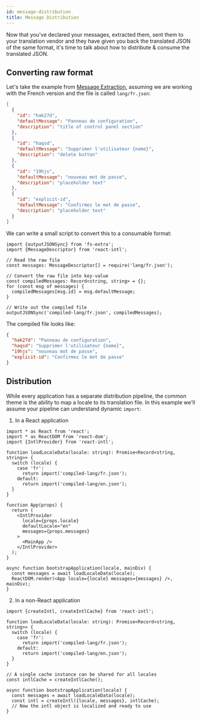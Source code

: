 ```yaml
---
id: message-distribution
title: Message Distribution
---
```


Now that you've declared your messages, extracted them, sent them to your translation vendor and they have given you back the translated JSON of the same format, it's time to talk about how to distribute & consume the translated JSON.

## Converting raw format

Let's take the example from [Message Extraction](./message-extraction.md), assuming we are working with the French version and the file is called `lang/fr.json`:

```json
[
  {
    "id": "hak27d",
    "defaultMessage": "Panneau de configuration",
    "description": "title of control panel section"
  },
  {
    "id": "haqsd",
    "defaultMessage": "Supprimer l'utilisateur {name}",
    "description": "delete button"
  },
  {
    "id": "19hjs",
    "defaultMessage": "nouveau mot de passe",
    "description": "placeholder text"
  },
  {
    "id": "explicit-id",
    "defaultMessage": "Confirmez le mot de passe",
    "description": "placeholder text"
  }
]
```

We can write a small script to convert this to a consumable format:

```tsx
import {outputJSONSync} from 'fs-extra';
import {MessageDescriptor} from 'react-intl';

// Read the raw file
const messages: MessageDescriptor[] = require('lang/fr.json');

// Convert the raw file into key-value
const compiledMessages: Record<string, string> = {};
for (const msg of messages) {
  compiledMessages[msg.id] = msg.defaultMessage;
}

// Write out the compiled file
outputJSONSync('compiled-lang/fr.json', compiledMessages);
```

The compiled file looks like:

```json
{
  "hak27d": "Panneau de configuration",
  "haqsd": "Supprimer l'utilisateur {name}",
  "19hjs": "nouveau mot de passe",
  "explicit-id": "Confirmez le mot de passe"
}
```

## Distribution

While every application has a separate distribution pipeline, the common theme is the ability to map a locale to its translation file. In this example we'll assume your pipeline can understand dynamic `import`:

1. In a React application

```tsx
import * as React from 'react';
import * as ReactDOM from 'react-dom';
import {IntlProvider} from 'react-intl';

function loadLocaleData(locale: string): Promise<Record<string, string>> {
  switch (locale) {
    case 'fr':
      return import('compiled-lang/fr.json');
    default:
      return import('compiled-lang/en.json');
  }
}

function App(props) {
  return (
    <IntlProvider
      locale={props.locale}
      defaultLocale="en"
      messages={props.messages}
    >
      <MainApp />
    </IntlProvider>
  );
}

async function bootstrapApplication(locale, mainDiv) {
  const messages = await loadLocaleData(locale);
  ReactDOM.render(<App locale={locale} messages={messages} />, mainDiv);
}
```

2. In a non-React application

```tsx
import {createIntl, createIntlCache} from 'react-intl';

function loadLocaleData(locale: string): Promise<Record<string, string>> {
  switch (locale) {
    case 'fr':
      return import('compiled-lang/fr.json');
    default:
      return import('compiled-lang/en.json');
  }
}

// A single cache instance can be shared for all locales
const intlCache = createIntlCache();

async function bootstrapApplication(locale) {
  const messages = await loadLocaleData(locale);
  const intl = createIntl({locale, messages}, intlCache);
  // Now the intl object is localized and ready to use
}
```
